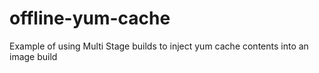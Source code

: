 # offline-yum-cache
Example of using Multi Stage builds to inject yum cache contents into an image build
